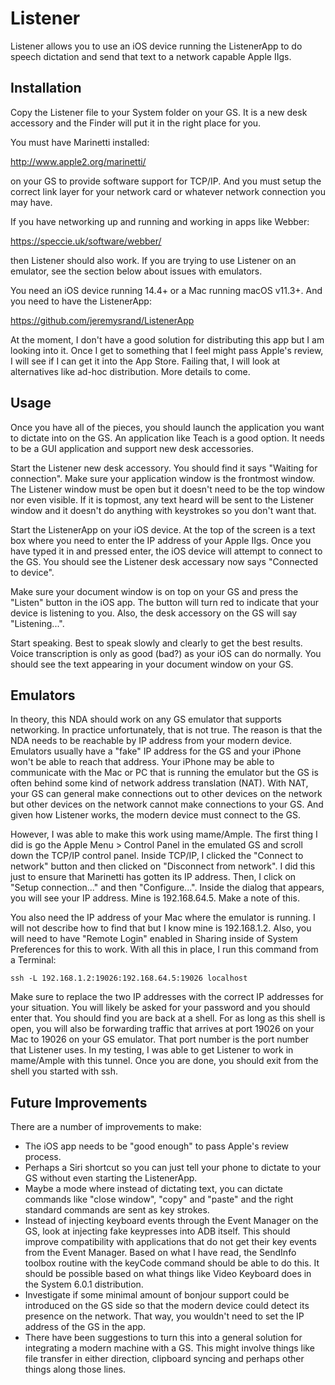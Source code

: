 #  Listener

Listener allows you to use an iOS device running the ListenerApp to do speech dictation and send that text to a network capable Apple IIgs.

## Installation

Copy the Listener file to your System folder on your GS.  It is a new desk accessory and the Finder will put it in the right place for you.

You must have Marinetti installed:

http://www.apple2.org/marinetti/

on your GS to provide software support for TCP/IP.  And you must setup the correct link layer for your network card or whatever network connection you may have.

If you have networking up and running and working in apps like Webber:

https://speccie.uk/software/webber/

then Listener should also work.  If you are trying to use Listener on an emulator, see the section below about issues with emulators.

You need an iOS device running 14.4+ or a Mac running macOS v11.3+.  And you need to have the ListenerApp:

https://github.com/jeremysrand/ListenerApp

At the moment, I don't have a good solution for distributing this app but I am looking into it.  Once I get to something that I feel might pass Apple's review, I will see if I can get it into the App Store.  Failing that, I will look at alternatives like ad-hoc distribution.  More details to come.

## Usage

Once you have all of the pieces, you should launch the application you want to dictate into on the GS.  An application like Teach is a good option.  It needs to be a GUI application and support new desk accessories.

Start the Listener new desk accessory.  You should find it says "Waiting for connection".  Make sure your application window is the frontmost window.  The Listener window must be open but it doesn't need to be the top window nor even visible.  If it is topmost, any text heard will be sent to the Listener window and it doesn't do anything with keystrokes so you don't want that.

Start the ListenerApp on your iOS device.  At the top of the screen is a text box where you need to enter the IP address of your Apple IIgs.  Once you have typed it in and pressed enter, the iOS device will attempt to connect to the GS.  You should see the Listener desk accessary now says "Connected to device".

Make sure your document window is on top on your GS and press the "Listen" button in the iOS app.  The button will turn red to indicate that your device is listening to you.  Also, the desk accessory on the GS will say "Listening...".

Start speaking.  Best to speak slowly and clearly to get the best results.  Voice transcription is only as good (bad?) as your iOS can do normally.  You should see the text appearing in your document window on your GS.

## Emulators

In theory, this NDA should work on any GS emulator that supports networking.  In practice unfortunately, that is not true.  The reason is that the NDA needs to be reachable by IP address from your modern device.  Emulators usually have a "fake" IP address for the GS and your iPhone won't be able to reach that address.  Your iPhone may be able to communicate with the Mac or PC that is running the emulator but the GS is often behind some kind of network address translation (NAT).  With NAT, your GS can general make connections out to other devices on the network but other devices on the network cannot make connections to your GS.  And given how Listener works, the modern device must connect to the GS.

However, I was able to make this work using mame/Ample.  The first thing I did is go the Apple Menu > Control Panel in the emulated GS and scroll down the TCP/IP control panel.  Inside TCP/IP, I clicked the "Connect to network" button and then clicked on "Disconnect from network".  I did this just to ensure that Marinetti has gotten its IP address.  Then, I click on "Setup connection..." and then "Configure...".  Inside the dialog that appears, you will see your IP address.  Mine is 192.168.64.5.  Make a note of this.

You also need the IP address of your Mac where the emulator is running.  I will not describe how to find that but I know mine is 192.168.1.2.  Also, you will need to have "Remote Login" enabled in Sharing inside of System Preferences for this to work.  With all this in place, I run this command from a Terminal:

```
ssh -L 192.168.1.2:19026:192.168.64.5:19026 localhost
```

Make sure to replace the two IP addresses with the correct IP addresses for your situation.  You will likely be asked for your password and you should enter that.  You should find you are back at a shell.  For as long as this shell is open, you will also be forwarding traffic that arrives at port 19026 on your Mac to 19026 on your GS emulator.  That port number is the port number that Listener uses.  In my testing, I was able to get Listener to work in mame/Ample with this tunnel.  Once you are done, you should exit from the shell you started with ssh.

## Future Improvements

There are a number of improvements to make:

* The iOS app needs to be "good enough" to pass Apple's review process.
* Perhaps a Siri shortcut so you can just tell your phone to dictate to your GS without even starting the ListenerApp.
* Maybe a mode where instead of dictating text, you can dictate commands like "close window", "copy" and "paste" and the right standard commands are sent as key strokes.
* Instead of injecting keyboard events through the Event Manager on the GS, look at injecting fake keypresses into ADB itself.  This should improve compatibility with applications that do not get their key events from the Event Manager.  Based on what I have read, the SendInfo toolbox routine with the keyCode command should be able to do this.  It should be possible based on what things like Video Keyboard does in the System 6.0.1 distribution.
* Investigate if some minimal amount of bonjour support could be introduced on the GS side so that the modern device could detect its presence on the network.  That way, you wouldn't need to set the IP address of the GS in the app.
* There have been suggestions to turn this into a general solution for integrating a modern machine with a GS.  This might involve things like file transfer in either direction, clipboard syncing and perhaps other things along those lines.
